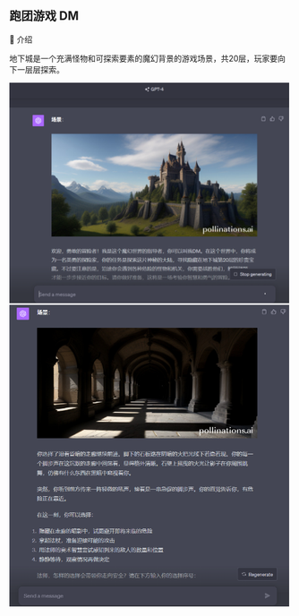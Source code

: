 ## 跑团游戏 DM

🌟 介绍

地下城是一个充满怪物和可探索要素的魔幻背景的游戏场景，共20层，玩家要向下一层层探索。

<img src="./imgs/g1.png" alt="Greeting User" width="500">

<img src="./imgs/g2.png" alt="Greeting User" width="500">

